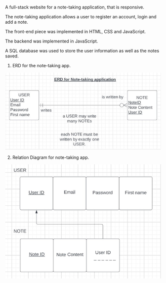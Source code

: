 A full-stack website for a note-taking application, that is responsive.

The note-taking application allows a user to register an account, login and add a note.

The front-end piece was implemented in HTML, CSS and JavaScript.

The backend was implemented in JavaScript.

A SQL database was used to store the user information as well as the notes saved.

1. ERD for the note-taking app.

![ERD](/public/images/ERD.jpg?raw=true)

2. Relation Diagram for note-taking app.

![RELATION](/public/images/Relations.jpg?raw=true)


